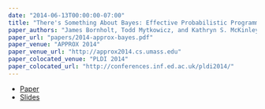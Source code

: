 ```yaml
---
date: "2014-06-13T00:00:00-07:00"
title: "There's Something About Bayes: Effective Probabilistic Programming for the Rest of Us"
paper_authors: "James Bornholt, Todd Mytkowicz, and Kathryn S. McKinley"
paper_url: "papers/2014-approx-bayes.pdf"
paper_venue: "APPROX 2014"
paper_venue_url: "http://approx2014.cs.umass.edu"
paper_colocated_venue: "PLDI 2014"
paper_colocated_url: "http://conferences.inf.ed.ac.uk/pldi2014/"
---
```


* [Paper](papers/2014-approx-bayes.pdf)
* [Slides](papers/2014-approx-bayes.slides.pdf)
